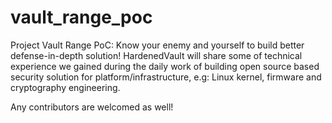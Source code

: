 # vault_range_poc
Project Vault Range PoC: Know your enemy and yourself to build better defense-in-depth solution! HardenedVault will share some of technical experience we gained during the daily work of building open source based security solution for platform/infrastructure, e.g: Linux kernel, firmware and cryptography engineering.

Any contributors are welcomed as well!
